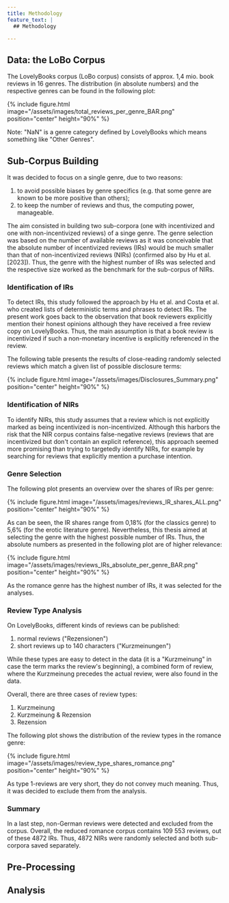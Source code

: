 ```yaml
---
title: Methodology
feature_text: |
  ## Methodology

---
```


## Data: the LoBo Corpus

The LovelyBooks corpus (LoBo corpus) consists of approx. 1,4 mio. book reviews in 16 genres. The distribution (in absolute numbers) and the respective genres can be found in the following plot:

{% include figure.html image="/assets/images/total_reviews_per_genre_BAR.png" position="center" height="90%" %} 

Note: "NaN" is a genre category defined by LovelyBooks which means something like "Other Genres".

## Sub-Corpus Building

It was decided to focus on a single genre, due to two reasons:
1. to avoid possible biases by genre specifics (e.g. that some genre are known to be more positive than others);
2. to keep the number of reviews and thus, the computing power, manageable.

The aim consisted in building two sub-corpora (one with incentivized and one with non-incentivized reviews) of a singe genre. The genre selection was based on the number of available reviews as it was conceivable that the absolute number of incentivized reviews (IRs) would be much smaller than that of non-incentivized reviews (NIRs) (confirmed also by Hu et al. [2023]). Thus, the genre with the highest number of IRs was selected and the respective size worked as the benchmark for the sub-corpus of NIRs.

### Identification of IRs

To detect IRs, this study followed the approach by Hu et al. and Costa et al. who created lists of deterministic terms and phrases to detect IRs. The present work goes back to the observation that book reviewers explicitly mention their honest opinions although they have received a free review copy on LovelyBooks. Thus, the main assumption is that a book review is incentivized if such a non-monetary incentive is explicitly referenced in the review. 

The following table presents the results of close-reading randomly selected reviews which match a given list of possible disclosure terms:

{% include figure.html image="/assets/images/Disclosures_Summary.png" position="center" height="90%" %} 

### Identification of NIRs
To identify NIRs, this study assumes that a review which is not explicitly marked as being incentivized is non-incentivized. Although this harbors the risk that the NIR corpus contains false-negative reviews (reviews that are incentivized but don't contain an explicit reference), this approach seemed more promising than trying to targetedly identify NIRs, for example by searching for reviews that explicitly mention a purchase intention.

### Genre Selection
The following plot presents an overview over the shares of IRs per genre:

{% include figure.html image="/assets/images/reviews_IR_shares_ALL.png" position="center" height="90%" %} 

As can be seen, the IR shares range from 0,18% (for the classics genre) to 5,6% (for the erotic literature genre). Nevertheless, this thesis aimed at selecting the genre with the highest possible number of IRs. Thus, the absolute numbers as presented in the following plot are of higher relevance:

{% include figure.html image="/assets/images/reviews_IRs_absolute_per_genre_BAR.png" position="center" height="90%" %} 

As the romance genre has the highest number of IRs, it was selected for the analyses.

### Review Type Analysis
On LovelyBooks, different kinds of reviews can be published:
1. normal reviews ("Rezensionen")
2. short reviews up to 140 characters ("Kurzmeinungen")

While these types are easy to detect in the data (it is a "Kurzmeinung" in case the term marks the review's beginning), a combined form of review, where the Kurzmeinung precedes the actual review, were also found in the data.

Overall, there are three cases of review types:
1. Kurzmeinung
2. Kurzmeinung & Rezension
3. Rezension

The following plot shows the distribution of the review types in the romance genre:

{% include figure.html image="/assets/images/review_type_shares_romance.png" position="center" height="90%" %} 

As type 1-reviews are very short, they do not convey much meaning. Thus, it was decided to exclude them from the analysis.

### Summary
In a last step, non-German reviews were detected and excluded from the corpus. Overall, the reduced romance corpus contains 109 553 reviews, out of these 4872 IRs. Thus, 4872 NIRs were randomly selected and both sub-corpora saved separately. 


## Pre-Processing

## Analysis

